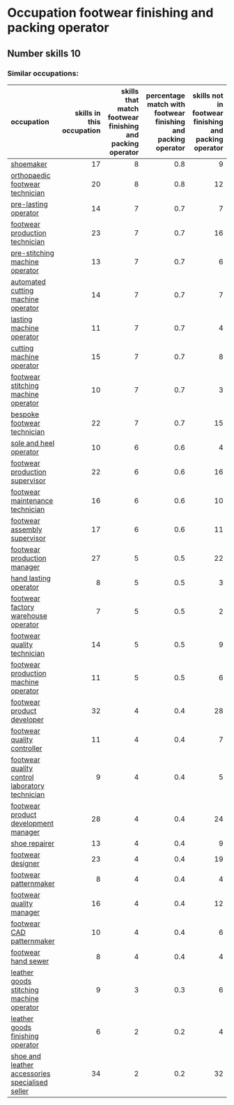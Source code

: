 # Occupation footwear finishing and packing operator
## Number skills 10
### Similar occupations:
| occupation                                                                                            |   skills in this occupation |   skills that match footwear finishing and packing operator |   percentage match with footwear finishing and packing operator |   skills not in footwear finishing and packing operator |
|:------------------------------------------------------------------------------------------------------|----------------------------:|------------------------------------------------------------:|----------------------------------------------------------------:|--------------------------------------------------------:|
| [shoemaker](shoemaker.md)                                                                             |                          17 |                                                           8 |                                                             0.8 |                                                       9 |
| [orthopaedic footwear technician](orthopaedic_footwear_technician.md)                                 |                          20 |                                                           8 |                                                             0.8 |                                                      12 |
| [pre-lasting operator](pre-lasting_operator.md)                                                       |                          14 |                                                           7 |                                                             0.7 |                                                       7 |
| [footwear production technician](footwear_production_technician.md)                                   |                          23 |                                                           7 |                                                             0.7 |                                                      16 |
| [pre-stitching machine operator](pre-stitching_machine_operator.md)                                   |                          13 |                                                           7 |                                                             0.7 |                                                       6 |
| [automated cutting machine operator](automated_cutting_machine_operator.md)                           |                          14 |                                                           7 |                                                             0.7 |                                                       7 |
| [lasting machine operator](lasting_machine_operator.md)                                               |                          11 |                                                           7 |                                                             0.7 |                                                       4 |
| [cutting machine operator](cutting_machine_operator.md)                                               |                          15 |                                                           7 |                                                             0.7 |                                                       8 |
| [footwear stitching machine operator](footwear_stitching_machine_operator.md)                         |                          10 |                                                           7 |                                                             0.7 |                                                       3 |
| [bespoke footwear technician](bespoke_footwear_technician.md)                                         |                          22 |                                                           7 |                                                             0.7 |                                                      15 |
| [sole and heel operator](sole_and_heel_operator.md)                                                   |                          10 |                                                           6 |                                                             0.6 |                                                       4 |
| [footwear production supervisor](footwear_production_supervisor.md)                                   |                          22 |                                                           6 |                                                             0.6 |                                                      16 |
| [footwear maintenance technician](footwear_maintenance_technician.md)                                 |                          16 |                                                           6 |                                                             0.6 |                                                      10 |
| [footwear assembly supervisor](footwear_assembly_supervisor.md)                                       |                          17 |                                                           6 |                                                             0.6 |                                                      11 |
| [footwear production manager](footwear_production_manager.md)                                         |                          27 |                                                           5 |                                                             0.5 |                                                      22 |
| [hand lasting operator](hand_lasting_operator.md)                                                     |                           8 |                                                           5 |                                                             0.5 |                                                       3 |
| [footwear factory warehouse operator](footwear_factory_warehouse_operator.md)                         |                           7 |                                                           5 |                                                             0.5 |                                                       2 |
| [footwear quality technician](footwear_quality_technician.md)                                         |                          14 |                                                           5 |                                                             0.5 |                                                       9 |
| [footwear production machine operator](footwear_production_machine_operator.md)                       |                          11 |                                                           5 |                                                             0.5 |                                                       6 |
| [footwear product developer](footwear_product_developer.md)                                           |                          32 |                                                           4 |                                                             0.4 |                                                      28 |
| [footwear quality controller](footwear_quality_controller.md)                                         |                          11 |                                                           4 |                                                             0.4 |                                                       7 |
| [footwear quality control laboratory technician](footwear_quality_control_laboratory_technician.md)   |                           9 |                                                           4 |                                                             0.4 |                                                       5 |
| [footwear product development manager](footwear_product_development_manager.md)                       |                          28 |                                                           4 |                                                             0.4 |                                                      24 |
| [shoe repairer](shoe_repairer.md)                                                                     |                          13 |                                                           4 |                                                             0.4 |                                                       9 |
| [footwear designer](footwear_designer.md)                                                             |                          23 |                                                           4 |                                                             0.4 |                                                      19 |
| [footwear patternmaker](footwear_patternmaker.md)                                                     |                           8 |                                                           4 |                                                             0.4 |                                                       4 |
| [footwear quality manager](footwear_quality_manager.md)                                               |                          16 |                                                           4 |                                                             0.4 |                                                      12 |
| [footwear CAD patternmaker](footwear_CAD_patternmaker.md)                                             |                          10 |                                                           4 |                                                             0.4 |                                                       6 |
| [footwear hand sewer](footwear_hand_sewer.md)                                                         |                           8 |                                                           4 |                                                             0.4 |                                                       4 |
| [leather goods stitching machine operator](leather_goods_stitching_machine_operator.md)               |                           9 |                                                           3 |                                                             0.3 |                                                       6 |
| [leather goods finishing operator](leather_goods_finishing_operator.md)                               |                           6 |                                                           2 |                                                             0.2 |                                                       4 |
| [shoe and leather accessories specialised seller](shoe_and_leather_accessories_specialised_seller.md) |                          34 |                                                           2 |                                                             0.2 |                                                      32 |
